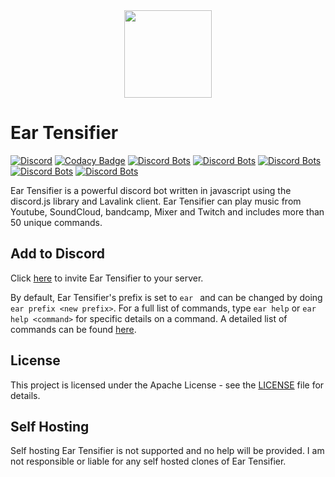 <div align="center">
    <img src="https://eartensifier.net/images/eartensifier.png" width="140px" height="140px" /><br>
</div>
<h1>Ear Tensifier</h1>
    
[![Discord](https://discordapp.com/api/guilds/473426453204172811/embed.png?style=shield)](https://discord.gg/xKgKMAP)
[![Codacy Badge](https://api.codacy.com/project/badge/Grade/20eb2e26f8f7489991a62e7ea5b5f873)](https://app.codacy.com/manual/Tetracyl/EarTensifier?utm_source=github.com&utm_medium=referral&utm_content=Tetracyl/EarTensifier&utm_campaign=Badge_Grade_Dashboard)
[![Discord Bots](https://top.gg/api/widget/status/472714545723342848.svg?noavatar=true)](https://top.gg/bot/472714545723342848)
[![Discord Bots](https://top.gg/api/widget/servers/472714545723342848.svg?noavatar=true)](https://top.gg/bot/472714545723342848)
[![Discord Bots](https://top.gg/api/widget/upvotes/472714545723342848.svg?noavatar=true)](https://top.gg/bot/472714545723342848)
[![Discord Bots](https://top.gg/api/widget/lib/472714545723342848.svg?noavatar=true)](https://top.gg/bot/472714545723342848)
[![Discord Bots](https://top.gg/api/widget/owner/472714545723342848.svg?noavatar=true)](https://top.gg/bot/472714545723342848)

Ear Tensifier is a powerful discord bot written in javascript using the discord.js library and Lavalink client. Ear Tensifier can play music from Youtube, SoundCloud, bandcamp, Mixer and Twitch and includes more than 50 unique commands.

## Add to Discord
Click [here](https://eartensifier.net/invite) to invite Ear Tensifier to your server. 

By default, Ear Tensifier's prefix is set to `ear `  and can be changed by doing `ear prefix <new prefix>`. For a full list of commands, type `ear help` or `ear help <command>` for specific details on a command. A detailed list of commands can be found [here](https://eartensifier.net/commands).

## License
This project is licensed under the Apache License - see the [LICENSE](LICENSE) file for details.

## Self Hosting
Self hosting Ear Tensifier is not supported and no help will be provided. I am not responsible or liable for any self hosted clones of Ear Tensifier.

